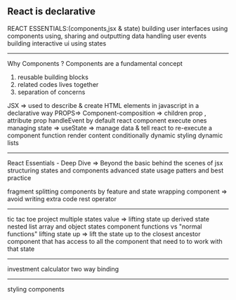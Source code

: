 ## React is declarative

REACT ESSENTIALS:(components,jsx & state)
building user interfaces using components
using, sharing and outputting data
handling user events
building interactive ui using states

---

Why Components ?
Components are a fundamental concept

1. reusable building blocks
2. related codes lives together
3. separation of concerns

JSX => used to describe & create HTML elements in javascript in a declarative way
PROPS=>
Component-composition => children prop , attribute prop
handleEvent
by default react component execute ones
managing state => useState => manage data & tell react to re-execute a component function
render content conditionally
dynamic styling
dynamic lists

---

React Essentials - Deep Dive => Beyond the basic
behind the scenes of jsx
structuring states and components
advanced state usage
patters and best practice

fragment
splitting components by feature and state
wrapping component => avoid writing extra code
rest operator

---

tic tac toe project
multiple states value => lifting state up
derived state
nested list
array and object states
component functions vs "normal functions"
lifting state up => lift the state up to the closest ancestor component that has access to all the component that need to to work with that state

---

investment calculator
two way binding

---

styling components
